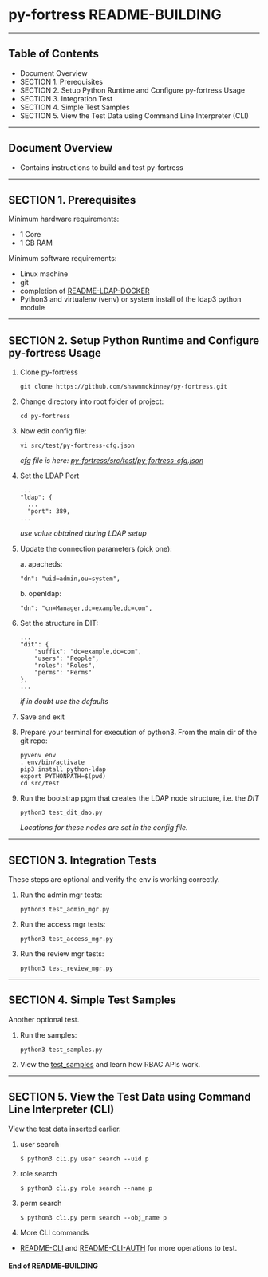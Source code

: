 # py-fortress README-BUILDING
-------------------------------------------------------------------------------
## Table of Contents

 * Document Overview
 * SECTION 1. Prerequisites
 * SECTION 2. Setup Python Runtime and Configure py-fortress Usage
 * SECTION 3. Integration Test
 * SECTION 4. Simple Test Samples 
 * SECTION 5. View the Test Data using Command Line Interpreter (CLI)
___________________________________________________________________________________
## Document Overview

 * Contains instructions to build and test py-fortress
___________________________________________________________________________________
## SECTION 1. Prerequisites

Minimum hardware requirements:
 * 1 Core
 * 1 GB RAM

Minimum software requirements:
 * Linux machine
 * git
 * completion of [README-LDAP-DOCKER](./README-LDAP-DOCKER)
 * Python3 and virtualenv (venv) or system install of the ldap3 python module
________________________________________________________________________________
## SECTION 2. Setup Python Runtime and Configure py-fortress Usage

1. Clone py-fortress
    ```
    git clone https://github.com/shawnmckinney/py-fortress.git
    ```

2. Change directory into root folder of project:
    ```
    cd py-fortress
    ```

3. Now edit config file:
    ```
    vi src/test/py-fortress-cfg.json
    ```
    _cfg file is here: [py-fortress/src/test/py-fortress-cfg.json](../test/py-fortress-cfg.json)_

4. Set the LDAP Port
    ```
    ...
    "ldap": {
      ...
      "port": 389,
    ...
    ```
    *use value obtained during LDAP setup*
        
5. Update the connection parameters (pick one):

    a. apacheds:
    ```
    "dn": "uid=admin,ou=system",
    ```
    
    b. openldap:
    ```
    "dn": "cn=Manager,dc=example,dc=com",
    ```

6. Set the structure in DIT:
    ```
    ...
    "dit": {
        "suffix": "dc=example,dc=com",
        "users": "People",
        "roles": "Roles",
        "perms": "Perms"
    },
    ...    
    ```
    *if in doubt use the defaults*
    
7. Save and exit

8. Prepare your terminal for execution of python3.  From the main dir of the git repo:
    ```
    pyvenv env
    . env/bin/activate
    pip3 install python-ldap
    export PYTHONPATH=$(pwd)
    cd src/test
    ```
    
9. Run the bootstrap pgm that creates the LDAP node structure, i.e. the *DIT*
    ```
    python3 test_dit_dao.py 
    ```
    
    *Locations for these nodes are set in the config file.* 
    
__________________________________________________________________________________
## SECTION 3. Integration Tests

These steps are optional and verify the env is working correctly.

1. Run the admin mgr tests:
    ```
    python3 test_admin_mgr.py 
    ```

2. Run the access mgr tests:
    ```
    python3 test_access_mgr.py 
    ```
 
3. Run the review mgr tests:
    ```
    python3 test_review_mgr.py 
    ```
__________________________________________________________________________________
## SECTION 4. Simple Test Samples

Another optional test.  
 
1. Run the samples:
    ```
    python3 test_samples.py 
    ```

2. View the [test_samples](src/test/test_samples.py) and learn how RBAC APIs work.

__________________________________________________________________________________
## SECTION 5. View the Test Data using Command Line Interpreter (CLI)

View the test data inserted earlier.  
 
1. user search 
    ```
    $ python3 cli.py user search --uid p
    ```
    
2. role search 
    ```
    $ python3 cli.py role search --name p
    ```
    
3. perm search
    ```
    $ python3 cli.py perm search --obj_name p
    ```

4. More CLI commands
  * [README-CLI](./README-CLI.md) and [README-CLI-AUTH](./README-CLI-AUTH.md) for more operations to test.


#### End of README-BUILDING

